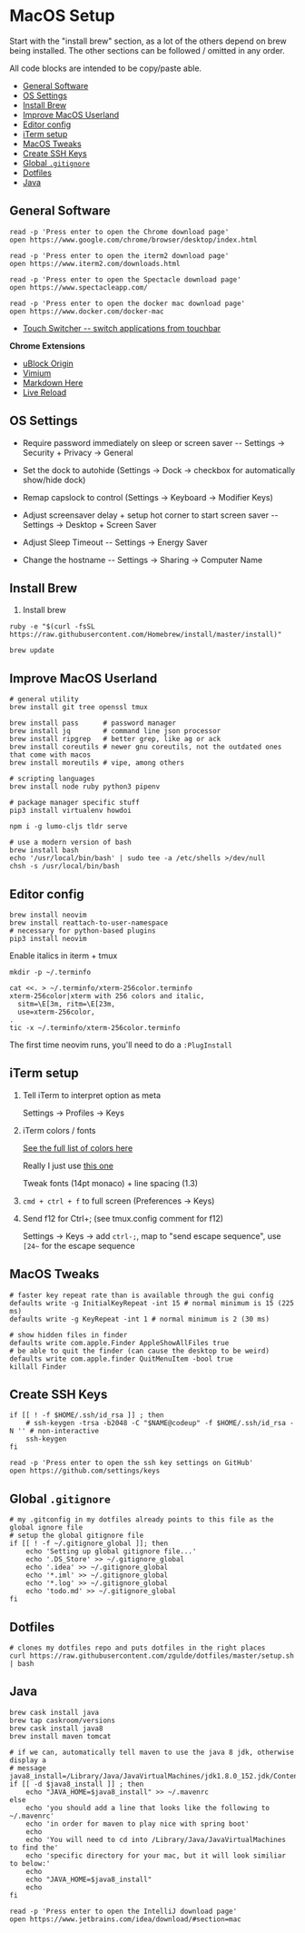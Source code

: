 # MacOS Setup

Start with the "install brew" section, as a lot of the others depend on brew
being installed. The other sections can be followed / omitted in any order.

All code blocks are intended to be copy/paste able.

* [General Software](#general-software)
* [OS Settings](#os-settings)
* [Install Brew](#install-brew)
* [Improve MacOS Userland](#improve-macos-userland)
* [Editor config](#editor-config)
* [iTerm setup](#iterm-setup)
* [MacOS Tweaks](#macos-tweaks)
* [Create SSH Keys](#create-ssh-keys)
* [Global `.gitignore`](#global-gitignore)
* [Dotfiles](#dotfiles)
* [Java](#java)

## General Software

```
read -p 'Press enter to open the Chrome download page'
open https://www.google.com/chrome/browser/desktop/index.html

read -p 'Press enter to open the iterm2 download page'
open https://www.iterm2.com/downloads.html

read -p 'Press enter to open the Spectacle download page'
open https://www.spectacleapp.com/

read -p 'Press enter to open the docker mac download page'
open https://www.docker.com/docker-mac
```

- [Touch Switcher -- switch applications from touchbar](https://hazeover.com/touchswitcher.html)

**Chrome Extensions**

- [uBlock Origin](https://chrome.google.com/webstore/detail/ublock-origin/cjpalhdlnbpafiamejdnhcphjbkeiagm)
- [Vimium](https://chrome.google.com/webstore/detail/vimium/dbepggeogbaibhgnhhndojpepiihcmeb)
- [Markdown Here](https://chrome.google.com/webstore/detail/markdown-here/elifhakcjgalahccnjkneoccemfahfoa)
- [Live Reload](https://chrome.google.com/webstore/detail/livereload/jnihajbhpnppcggbcgedagnkighmdlei)

## OS Settings

- Require password immediately on sleep or screen saver -- Settings -> Security + Privacy -> General

- Set the dock to autohide (Settings -> Dock -> checkbox for automatically show/hide dock)

- Remap capslock to control (Settings -> Keyboard -> Modifier Keys)

- Adjust screensaver delay + setup hot corner to start screen saver -- Settings -> Desktop + Screen Saver

- Adjust Sleep Timeout -- Settings -> Energy Saver

- Change the hostname -- Settings -> Sharing -> Computer Name

## Install Brew

1. Install brew

```
ruby -e "$(curl -fsSL https://raw.githubusercontent.com/Homebrew/install/master/install)"

brew update
```

## Improve MacOS Userland

```
# general utility
brew install git tree openssl tmux

brew install pass      # password manager
brew install jq        # command line json processor
brew install ripgrep   # better grep, like ag or ack
brew install coreutils # newer gnu coreutils, not the outdated ones that come with macos
brew install moreutils # vipe, among others

# scripting languages
brew install node ruby python3 pipenv
```

```
# package manager specific stuff
pip3 install virtualenv howdoi

npm i -g lumo-cljs tldr serve
```

```
# use a modern version of bash
brew install bash
echo '/usr/local/bin/bash' | sudo tee -a /etc/shells >/dev/null
chsh -s /usr/local/bin/bash
```

## Editor config

```
brew install neovim
brew install reattach-to-user-namespace
# necessary for python-based plugins
pip3 install neovim
```

Enable italics in iterm + tmux

```
mkdir -p ~/.terminfo

cat <<. > ~/.terminfo/xterm-256color.terminfo
xterm-256color|xterm with 256 colors and italic,
  sitm=\E[3m, ritm=\E[23m,
  use=xterm-256color,
.
tic -x ~/.terminfo/xterm-256color.terminfo
```

The first time neovim runs, you'll need to do a `:PlugInstall`

## iTerm setup

1. Tell iTerm to interpret option as meta

    Settings -> Profiles -> Keys

1. iTerm colors / fonts

    [See the full list of colors here](https://github.com/mbadolato/iTerm2-Color-Schemes)

    Really I just use [this one](https://raw.githubusercontent.com/mbadolato/iTerm2-Color-Schemes/master/schemes/Atom.itermcolors)

    Tweak fonts (14pt monaco) + line spacing (1.3)

1. `cmd + ctrl + f` to full screen (Preferences -> Keys)

1. Send f12 for Ctrl+; (see tmux.config comment for f12)

    Settings -> Keys -> add `ctrl-;`, map to "send escape sequence", use `[24~` for the escape sequence

## MacOS Tweaks

```
# faster key repeat rate than is available through the gui config
defaults write -g InitialKeyRepeat -int 15 # normal minimum is 15 (225 ms)
defaults write -g KeyRepeat -int 1 # normal minimum is 2 (30 ms)

# show hidden files in finder
defaults write com.apple.Finder AppleShowAllFiles true
# be able to quit the finder (can cause the desktop to be weird)
defaults write com.apple.finder QuitMenuItem -bool true
killall Finder
```

## Create SSH Keys

```
if [[ ! -f $HOME/.ssh/id_rsa ]] ; then
    # ssh-keygen -trsa -b2048 -C "$NAME@codeup" -f $HOME/.ssh/id_rsa -N '' # non-interactive
    ssh-keygen
fi

read -p 'Press enter to open the ssh key settings on GitHub'
open https://github.com/settings/keys
```

## Global `.gitignore`

```
# my .gitconfig in my dotfiles already points to this file as the global ignore file
# setup the global gitignore file
if [[ ! -f ~/.gitignore_global ]]; then
    echo 'Setting up global gitignore file...'
    echo '.DS_Store' >> ~/.gitignore_global
    echo '.idea' >> ~/.gitignore_global
    echo '*.iml' >> ~/.gitignore_global
    echo '*.log' >> ~/.gitignore_global
    echo 'todo.md' >> ~/.gitignore_global
fi
```

## Dotfiles

```
# clones my dotfiles repo and puts dotfiles in the right places
curl https://raw.githubusercontent.com/zgulde/dotfiles/master/setup.sh | bash
```

## Java

```
brew cask install java
brew tap caskroom/versions
brew cask install java8
brew install maven tomcat

# if we can, automatically tell maven to use the java 8 jdk, otherwise display a
# message
java8_install=/Library/Java/JavaVirtualMachines/jdk1.8.0_152.jdk/Contents/Home
if [[ -d $java8_install ]] ; then
    echo "JAVA_HOME=$java8_install" >> ~/.mavenrc
else
    echo 'you should add a line that looks like the following to ~/.mavenrc'
    echo 'in order for maven to play nice with spring boot'
    echo
    echo 'You will need to cd into /Library/Java/JavaVirtualMachines to find the'
    echo 'specific directory for your mac, but it will look similiar to below:'
    echo
    echo "JAVA_HOME=$java8_install"
    echo
fi

read -p 'Press enter to open the IntelliJ download page'
open https://www.jetbrains.com/idea/download/#section=mac
```
